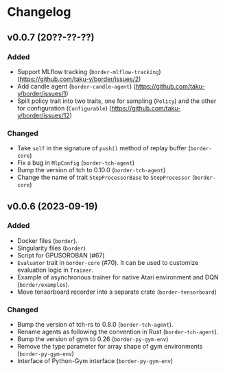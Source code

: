 # Changelog

## v0.0.7 (20??-??-??)

### Added

* Support MLflow tracking (`border-mlflow-tracking`) (https://github.com/taku-y/border/issues/2)
* Add candle agent (`border-candle-agent`) (https://github.com/taku-y/border/issues/1)
* Split policy trait into two traits, one for sampling (`Policy`) and the other for configuration (`Configurable`) (https://github.com/taku-y/border/issues/12)

### Changed

* Take `self` in the signature of `push()` method of replay buffer (`border-core`)
* Fix a bug in `MlpConfig` (`border-tch-agent`)
* Bump the version of tch to 0.10.0 (`border-tch-agent`)
* Change the name of trait `StepProcessorBase` to `StepProcessor` (`border-core`)

## v0.0.6 (2023-09-19)

### Added

* Docker files (`border`).
* Singularity files (`border`)
* Script for GPUSOROBAN (#67)
* `Evaluator` trait in `border-core` (#70). It can be used to customize evaluation logic in `Trainer`.
* Example of asynchronous trainer for native Atari environment and DQN (`border/examples`).
* Move tensorboard recorder into a separate crate (`border-tensorboard`)

### Changed

* Bump the version of tch-rs to 0.8.0 (`border-tch-agent`).
* Rename agents as following the convention in Rust (`border-tch-agent`).
* Bump the version of gym to 0.26 (`border-py-gym-env`)
* Remove the type parameter for array shape of gym environments (`border-py-gym-env`)
* Interface of Python-Gym interface (`border-py-gym-env`)
